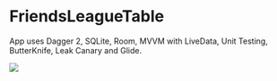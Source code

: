 # FriendsLeagueTable
App uses Dagger 2, SQLite, Room, MVVM with LiveData, Unit Testing, ButterKnife, Leak Canary and Glide. 

<a href="https://play.google.com/store/apps/details?id=com.mrntlu.friendsleaguetable"><img  src="https://play.google.com/intl/en_us/badges/images/badge_new.png"/></a>
